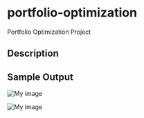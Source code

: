 portfolio-optimization
======================

Portfolio Optimization Project 

<h2>Description</h2>


<h2>Sample Output</h2>


![My image](http://i.imgur.com/dslbrO5.png)

![My image](http://i.imgur.com/pmO8tmW.png)
